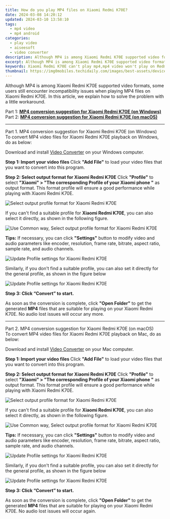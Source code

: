 ```yaml
---
title: How do you play MP4 files on Xiaomi Redmi K70E?
date: 2024-03-08 14:20:12
updated: 2024-03-10 13:58:10
tags: 
  - mp4 video
  - mp4 android
categories: 
  - play video
  - aiseesoft
  - video converter
description: Although MP4 is among Xiaomi Redmi K70E supported video formats, some users still encounter incompatibility issues when playing MP4 files on Xiaomi Redmi K70E. In this article, we explain how to solve the problem with a little workaround. 
excerpt: Although MP4 is among Xiaomi Redmi K70E supported video formats, some users still encounter incompatibility issues when playing MP4 files on Xiaomi Redmi K70E. In this article, we explain how to solve the problem with a little workaround. 
keywords: Xiaomi Redmi K70E can't play mp4,mp4 video won't play on Redmi K70E,unable to play mp4 on Xiaomi,unable to play mp4 on Xiaomi Redmi K70E,does mp4 play on Redmi K70E,can't play mp4 on Xiaomi Redmi K70E,video to mp4 codec converter for android,playing mp4 videos on phone android,how to converter 720p to mp4 on android,mp4 file not supported in Xiaomi Redmi K70E,best mp4 transcoder android,mp4 codec vlc android
thumbnail: https://img0mobiles.techidaily.com/images/best-assets/devices/xiaomi/xiaomi-redmi-k70e/1.jpg
---
```


<div class="atpl-content atpl-for-aiseesoft-video-converter play-mp4-on-android">

<div class="atpl-post-description-part-1">
<div class="tpl-content-sub-paragraph-normal">
  <p>
    Although MP4 is among Xiaomi Redmi K70E supported video formats, some users still encounter incompatibility issues when playing MP4 files on Xiaomi Redmi K70E. In this article, we explain how to solve the problem with a little workaround.
  </p>
</div>
</div>



<div class="atpl-post-description-part-2">

</div>

Part 1: <strong><a href="#p1">MP4 conversion suggestion for Xiaomi Redmi K70E (on Windows)</a></strong>
Part 2: <strong><a href="#p2">MP4 conversion suggestion for Xiaomi Redmi K70E (on macOS)</a></strong>

<!-- Part 1 -->
<a id="p1" name="p1" ></a><hr>

<div class="atpl-step-part-style">Part 1. MP4 conversion suggestion for Xiaomi Redmi K70E (on Windows)</div>
To convert MP4 video files for Xiaomi Redmi K70E playback on Windows, do as below:

Download and install <a class="atpl-step-content-a-style" href="https://tools.techidaily.com/aiseesoft-total-video-converter/" target="_blank" rel="noopener">Video Converter</a> on your Windows computer.

<strong>Step 1: Import your video files </strong>
Click <b>"Add File"</b> to load your video files that you want to convert into this program.

<strong>Step 2: Select output format for Xiaomi Redmi K70E</strong>
Click <b>"Profile"</b> to select <b>"Xiaomi" > "The corresponding Profile of your Xiaomi phone "</b> as output format. This format profile will ensure a good performance while playing with Xiaomi Redmi K70E.

<img src="https://tools.techidaily.com/images/apps/aiseesoft/video-converter/devices/xiaomi/fv.mp4/win/profile.png" class="atpl-imgstyle" alt="Select output profile format for Xiaomi Redmi K70E" />

If you can't find a suitable profile for **Xiaomi Redmi K70E**, you can also select it directly, as shown in the following figure.

<img src="https://tools.techidaily.com/images/apps/aiseesoft/video-converter/devices/common_android/fv.mp4/win/profile.png" class="atpl-imgstyle" alt="Use Common way, Select output profile format for Xiaomi Redmi K70E" />

<strong>Tips:</strong>
If necessary, you can click <b>"Settings"</b> button to modify video and audio parameters like encoder, resolution, frame rate, bitrate, aspect ratio, sample rate, and audio channels. 

<img src="https://tools.techidaily.com/images/apps/aiseesoft/video-converter/devices/xiaomi/fv.mp4/win/settings.png" class="atpl-imgstyle"  alt="Update Profile settings for Xiaomi Redmi K70E" />

Similarly, if you don't find a suitable profile, you can also set it directly for the general profile, as shown in the figure below

<img src="https://tools.techidaily.com/images/apps/aiseesoft/video-converter/devices/common_android/fv.mp4/win/settings.png" class="atpl-imgstyle"  alt="Update Profile settings for Xiaomi Redmi K70E" />

<strong>Step 3: Click “Convert” to start.</strong>

As soon as the conversion is complete, click <b>"Open Folder"</b> to get the generated <b>MP4</b> files that are suitable for playing on your Xiaomi Redmi K70E. No audio lost issues will occur any more.

<!-- Part 2 -->
<a id="p2" name="p2"></a><hr>

<div class="atpl-step-part-style">Part 2. MP4 conversion suggestion for Xiaomi Redmi K70E (on macOS)</div>
To convert MP4 video files for Xiaomi Redmi K70E playback on Mac, do as below:

Download and install <a class="atpl-step-content-a-style" href="https://tools.techidaily.com/aiseesoft-total-video-converter/" target="_blank" rel="noopener">Video Converter</a> on your Mac computer.

<strong>Step 1: Import your video files </strong>
Click <b>"Add File"</b> to load your video files that you want to convert into this program.

<strong>Step 2: Select output format for Xiaomi Redmi K70E</strong>
Click <b>"Profile"</b> to select <b>"Xiaomi" > "The corresponding Profile of your Xiaomi phone "</b> as output format. This format profile will ensure a good performance while playing with Xiaomi Redmi K70E.

<img src="https://tools.techidaily.com/images/apps/aiseesoft/video-converter/devices/xiaomi/fv.mp4/mac/profile.png" class="atpl-imgstyle" alt="Select output profile format for Xiaomi Redmi K70E" />

If you can't find a suitable profile for **Xiaomi Redmi K70E**, you can also select it directly, as shown in the following figure.

<img src="https://tools.techidaily.com/images/apps/aiseesoft/video-converter/devices/common_android/fv.mp4/mac/profile.png" class="atpl-imgstyle" alt="Use Common way, Select output profile format for Xiaomi Redmi K70E" />

<strong>Tips:</strong>
If necessary, you can click <b>"Settings"</b> button to modify video and audio parameters like encoder, resolution, frame rate, bitrate, aspect ratio, sample rate, and audio channels. 

<img src="https://tools.techidaily.com/images/apps/aiseesoft/video-converter/devices/xiaomi/fv.mp4/mac/settings.png" class="atpl-imgstyle"  alt="Update Profile settings for Xiaomi Redmi K70E" />

Similarly, if you don't find a suitable profile, you can also set it directly for the general profile, as shown in the figure below

<img src="https://tools.techidaily.com/images/apps/aiseesoft/video-converter/devices/common_android/fv.mp4/win/settings.png" class="atpl-imgstyle"  alt="Update Profile settings for Xiaomi Redmi K70E" />

<strong>Step 3: Click “Convert” to start.</strong>

As soon as the conversion is complete, click <b>"Open Folder"</b> to get the generated <b>MP4</b> files that are suitable for playing on your Xiaomi Redmi K70E. No audio lost issues will occur again.



<div class="atpl-post-end">
  <div class="atpl-post-device-model-description">
    
  </div>
</div>

<ins class="adsbygoogle"
     style="display:block"
     data-ad-client="ca-pub-7571918770474297"
     data-ad-slot="8358498916"
     data-ad-format="auto"
     data-full-width-responsive="true"></ins>


</div>